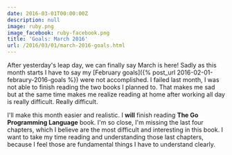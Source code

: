 ```yaml
---
date: 2016-03-01T00:00:00Z
description: null
image: ruby.png
image_facebook: ruby-facebook.png
title: 'Goals: March 2016'
url: /2016/03/01/march-2016-goals.html
---
```


After yesterday's leap day, we can finally say March is here! Sadly as this month starts I have to say my [February goals]({% post_url 2016-02-01-febraury-2016-goals %}) were not accomplished. I failed last month, I was not able to finish reading the two books I planned to. That makes me sad but at the same time makes me realize reading at home after working all day is really difficult. Really difficult.

I'll make this month easier and realistic. I **will** finish reading **The Go Programming Language** book. I'm so close, I'm missing the last four chapters, which I believe are the most difficult and interesting in this book. I want to take my time reading and understanding those last chapters, because I feel those are fundamental things I have to understand clearly.
